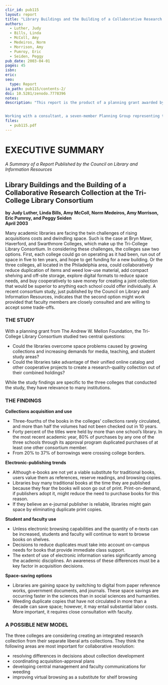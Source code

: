 ```yaml
---
clir_id: pub115
layout: report
title: "Library Buildings and the Building of a Collaborative Research Collection at the Tri-College Library Consortium"
authors: 
  - Luther, Judy 
  - Bills, Linda 
  - McColl, Amy 
  - Medeiros, Norm 
  - Morrison, Amy 
  - Pumroy, Eric 
  - Seiden, Peggy
pub_date: 2003-04-01
pages: 45
isbn:
eric:
seo:
  type: Report
ia_path: pub115/contents-2/
doi: 10.5281/zenodo.7778396
notes:
description: "This report is the product of a planning grant awarded by The Andrew W. Mellon Foundation in 2001 to the Tri-College Library Consortium, which comprises the libraries of Bryn Mawr, Haverford and Swarthmore Colleges. The grant proposal, entitled “Library Buildings and the Building of a Collaborative Research Collection at the Tri-Colleges,” set out a research agenda designed to address two central questions. The first question was a challenge: How could the three libraries come to terms with space problems caused by ever-growing collections and increasing demands to accommodate media, teaching, and student study areas in an environment in which library building expansion was a remote possibility? The second question was an opportunity: Could the libraries take advantage of their history of cooperation and the powerful tool of a unified online catalog to create a single research-quality collection out of the combined holdings of three strong liberal arts colleges?


Working with a consultant, a seven-member Planning Group representing the three colleges and the consortium gathered data on the collections, convened focus groups of faculty and students, and engaged three publishing industry experts to assess the state of electronic publishing. After analyzing the data, the Planning Group studied alternatives for maximizing collection space and made recommendations for new models and strategies to be pursued by the Tri-Colleges consortium."
files:
  - pub115.pdf
---
```


# EXECUTIVE SUMMARY

_A Summary of a Report Published by the Council on Library and Information Resources_

Library Buildings and the Building of a Collaborative Research Collection at the Tri-College Library Consortium
---------------------------------------------------------------------------------------------------------------

**by Judy Luther, Linda Bills, Amy McColl, Norm Medeiros, Amy Morrison, Eric Pumroy, and Peggy Seiden  
April 2003**

Many academic libraries are facing the twin challenges of rising acquisitions costs and dwindling space. Such is the case at Bryn Mawr, Haverford, and Swarthmore Colleges, which make up the Tri-College Library Consortium. In considering these challenges, the colleges saw two options. First, each college could go on operating as it had been, run out of space in five to ten years, and hope to get funding for a new building. Or the three colleges, all located in the Philadelphia area, could collaboratively reduce duplication of items and weed low-use material, add compact shelving and off-site storage, explore digital formats to reduce space needs, and buy cooperatively to save money for creating a joint collection that would be superior to anything each school could offer individually. A recent consortium study, just published by the Council on Library and Information Resources, indicates that the second option might work provided that faculty members are closely consulted and are willing to accept some trade-offs.

### THE STUDY

With a planning grant from The Andrew W. Mellon Foundation, the Tri-College Library Consortium studied two central questions:

*   Could the libraries overcome space problems caused by growing collections and increasing demands for media, teaching, and student study areas?
*   Could the libraries take advantage of their unified online catalog and other cooperative projects to create a research-quality collection out of their combined holdings?

While the study findings are specific to the three colleges that conducted the study, they have relevance to many institutions.

### THE FINDINGS

**Collections acquisition and use**

*   Three-fourths of the books in the colleges’ collections rarely circulated, and more than half the volumes had not been checked out in 10 years.
*   Forty percent of the titles were held by more than one school’s library. In the most recent academic year, 80% of purchases by any one of the three schools through its approval program duplicated purchases of at least one other consortium member.
*   From 20% to 37% of borrowings were crossing college borders.

**Electronic-publishing trends**

*   Although e-books are not yet a viable substitute for traditional books, users value them as references, reserve readings, and browsing copies.
*   Libraries buy many traditional books at the time they are published because they fear the books will soon go out of print. Print-on-demand, if publishers adopt it, might reduce the need to purchase books for this reason.
*   If they believe an e-journal publisher is reliable, libraries might gain space by eliminating duplicate print copies.

**Student and faculty use**

*   Unless electronic browsing capabilities and the quantity of e-texts can be increased, students and faculty will continue to want to browse books on shelves.
*   Decisions to reduce duplicates must take into account on-campus needs for books that provide immediate class support.
*   The extent of use of electronic information varies significantly among the academic disciplines. An awareness of these differences must be a key factor in acquisition decisions.

**Space-saving options**

*   Libraries are gaining space by switching to digital from paper reference works, government documents, and journals. These space savings are occurring faster in the sciences than in social sciences and humanities.
*   Weeding duplicate copies that have not circulated in more than a decade can save space; however, it may entail substantial labor costs. More important, it requires close consultation with faculty.

### A POSSIBLE NEW MODEL

The three colleges are considering creating an integrated research collection from their separate liberal arts collections. They think the following areas are most important for collaborative resolution:

*   resolving differences in decisions about collection development
*   coordinating acquisition-approval plans
*   developing central management and faculty communications for weeding
*   improving virtual browsing as a substitute for shelf browsing